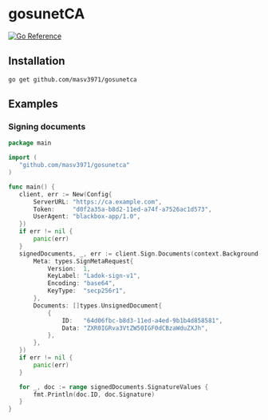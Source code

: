 # gosunetCA

[![Go Reference](https://pkg.go.dev/badge/github.com/masv3971/gosunetca.svg)](https://pkg.go.dev/github.com/masv3971/gosunetca)

## Installation

```
go get github.com/masv3971/gosunetca
 ```

## Examples

### Signing documents

 ```go
 package main

import (
    "github.com/masv3971/gosunetca"
)

func main() {
    client, err := New(Config{
        ServerURL: "https://ca.example.com",
        Token:     "d0f2a35a-b8d2-11ed-a74f-a7526ac1d573",
        UserAgent: "blackbox-app/1.0",
    })
    if err != nil {
        panic(err)
    }
    signedDocuments, _, err := client.Sign.Documents(context.Background(), &types.SignRequest{
        Meta: types.SignMetaRequest{
            Version:  1,
            KeyLabel: "Ladok-sign-v1",
            Encoding: "base64",
            KeyType:  "secp256r1",
        },
        Documents: []types.UnsignedDocument{
            {
                ID:   "64d06fbc-b8d3-11ed-a4ed-9b1b4d858581",
                Data: "ZXR0IGRva3VtZW50IGF0dCBzaWduZXJh",
            },
        },
    })
    if err != nil {
        panic(err)
    }

    for _, doc := range signedDocuments.SignatureValues {
        fmt.Println(doc.ID, doc.Signature)
    }
}
```
